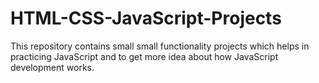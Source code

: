 # HTML-CSS-JavaScript-Projects
This repository contains small small functionality projects which helps in practicing JavaScript and to get more idea about how JavaScript development works.
